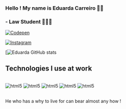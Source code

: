 
### Hello ! My name is Eduarda Carreiro 👋🏻 

### - Law Student 👩🏻‍💻

[![Codepen](https://img.shields.io/badge/Codepen-000000?style=for-the-badge&logo=codepen&logoColor=white)](https://codepen.io/Eduarda-Carreiro)

[![Instagram](https://img.shields.io/badge/Instagram-E4405F?style=for-the-badge&logo=instagram&logoColor=white)](https://www.instagram.com/eduardaccarreiro/)

[![Eduarda GitHub stats](https://github-readme-stats.vercel.app/api?username=Educcarreiro&show_icons=true&theme=dracula)

## Technologies I use at work

<div style="display: inline_block"><br/> 
  <img aling="center" alt="html5" src="https://img.shields.io/badge/Python-3776AB?style=for-the-badge&logo=python&logoColor=white" /> 
  <img aling="center" alt="html5" src="https://img.shields.io/badge/HTML-239120?style=for-the-badge&logo=html5&logoColor=white" /> 
  <img aling="center" alt="html5" src="https://img.shields.io/badge/CSS-239120?&style=for-the-badge&logo=css3&logoColor=white" /> 
<img aling="center" alt="html5" src="https://img.shields.io/badge/Markdown-000000?style=for-the-badge&logo=markdown&logoColor=white" /> 
<img aling="center" alt="html5" src="https://img.shields.io/badge/JavaScript-323330?style=for-the-badge&logo=javascript&logoColor=F7DF1E" /> 
</div></br>

He who has a why to live for can bear almost any how ! 
